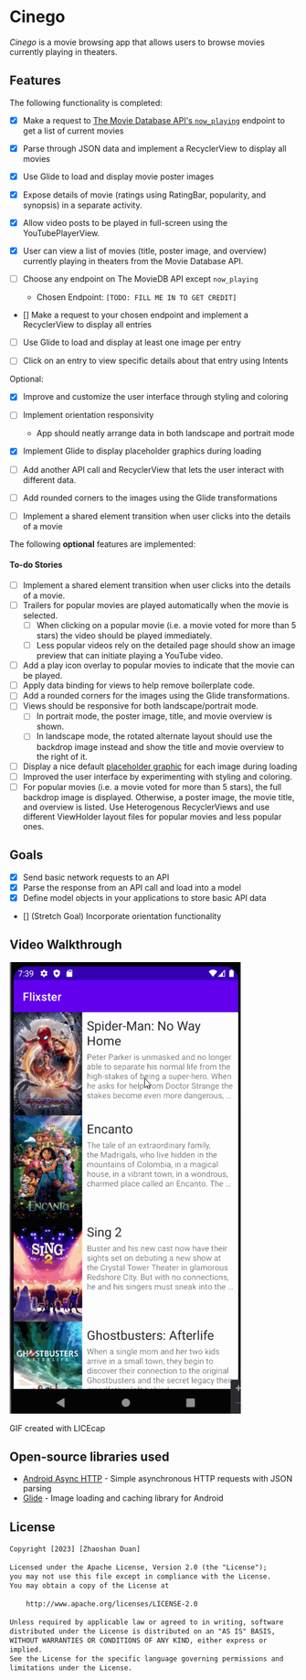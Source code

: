 # Cinego

*Cinego* is a movie browsing app that allows users to browse movies currently playing in theaters.

## Features

The following functionality is completed:
- [x] Make a request to [The Movie Database API's `now_playing`](https://developers.themoviedb.org/3/movies/get-now-playing) endpoint to get a list of current movies
- [x] Parse through JSON data and implement a RecyclerView to display all movies
- [x] Use Glide to load and display movie poster images

- [x] Expose details of movie (ratings using RatingBar, popularity, and synopsis) in a separate activity.
- [x] Allow video posts to be played in full-screen using the YouTubePlayerView.
- [x] User can view a list of movies (title, poster image, and overview) currently playing in theaters from the Movie Database API.

- [ ] Choose any endpoint on The MovieDB API except `now_playing`
  - Chosen Endpoint: `[TODO: FILL ME IN TO GET CREDIT]`
- [] Make a request to your chosen endpoint and implement a RecyclerView to display all entries
- [ ] Use Glide to load and display at least one image per entry
- [ ] Click on an entry to view specific details about that entry using Intents


Optional:
- [x] Improve and customize the user interface through styling and coloring
- [ ] Implement orientation responsivity
  - App should neatly arrange data in both landscape and portrait mode
- [x] Implement Glide to display placeholder graphics during loading
- [ ] Add another API call and RecyclerView that lets the user interact with different data.
- [ ] Add rounded corners to the images using the Glide transformations
- [ ] Implement a shared element transition when user clicks into the details of a movie



The following **optional** features are implemented:



#### To-do Stories

- [ ] Implement a shared element transition when user clicks into the details of a movie.
- [ ] Trailers for popular movies are played automatically when the movie is selected.
  - [ ] When clicking on a popular movie (i.e. a movie voted for more than 5 stars) the video should be played immediately.
  - [ ] Less popular videos rely on the detailed page should show an image preview that can initiate playing a YouTube video.
- [ ] Add a play icon overlay to popular movies to indicate that the movie can be played. 
- [ ] Apply data binding for views to help remove boilerplate code.
- [ ] Add a rounded corners for the images using the Glide transformations.
- [ ] Views should be responsive for both landscape/portrait mode.
   - [ ] In portrait mode, the poster image, title, and movie overview is shown.
   - [ ] In landscape mode, the rotated alternate layout should use the backdrop image instead and show the title and movie overview to the right of it.
- [ ] Display a nice default [placeholder graphic](https://guides.codepath.org/android/Displaying-Images-with-the-Glide-Library#advanced-usage) for each image during loading
- [ ] Improved the user interface by experimenting with styling and coloring.
- [ ] For popular movies (i.e. a movie voted for more than 5 stars), the full backdrop image is displayed. Otherwise, a poster image, the movie title, and overview is listed. Use Heterogenous RecyclerViews and use different ViewHolder layout files for popular movies and less popular ones.

## Goals 

- [x] Send basic network requests to an API
- [x] Parse the response from an API call and load into a model
- [x] Define model objects in your applications to store basic API data
- [] (Stretch Goal) Incorporate orientation functionality

## Video Walkthrough

<img src="walkthrough.gif" title='Video Walkthrough' width='' alt='Video Walkthrough' />

GIF created with LICEcap

## Open-source libraries used
- [Android Async HTTP](https://github.com/codepath/CPAsyncHttpClient) - Simple asynchronous HTTP requests with JSON parsing
- [Glide](https://github.com/bumptech/glide) - Image loading and caching library for Android


## License

    Copyright [2023] [Zhaoshan Duan]

    Licensed under the Apache License, Version 2.0 (the "License");
    you may not use this file except in compliance with the License.
    You may obtain a copy of the License at

        http://www.apache.org/licenses/LICENSE-2.0

    Unless required by applicable law or agreed to in writing, software
    distributed under the License is distributed on an "AS IS" BASIS,
    WITHOUT WARRANTIES OR CONDITIONS OF ANY KIND, either express or implied.
    See the License for the specific language governing permissions and
    limitations under the License.
